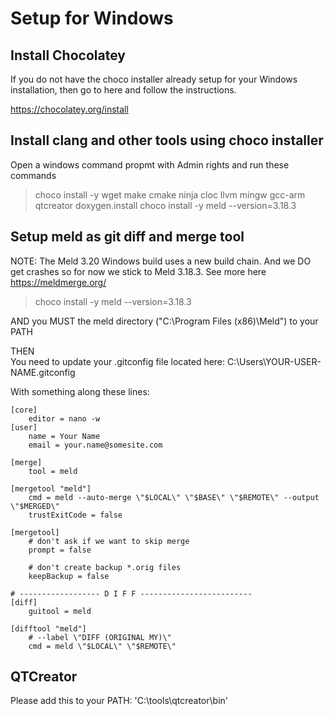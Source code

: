 Setup for Windows
=================

Install Chocolatey
------------------
If you do not have the choco installer already setup for your Windows installation, 
then go to here and follow the instructions.

https://chocolatey.org/install


Install clang and other tools using choco installer
---------------------------------------------------
Open a windows command propmt with Admin rights and run these commands
> choco install -y wget make cmake ninja cloc llvm mingw gcc-arm qtcreator doxygen.install
> choco install -y meld --version=3.18.3



Setup meld as git diff and merge tool
-------------------------------------
NOTE: The Meld 3.20 Windows build uses a new build chain. And we DO get crashes so for now we stick to Meld 3.18.3.
      See more here https://meldmerge.org/
> choco install -y meld --version=3.18.3

AND you MUST the meld directory ("C:\Program Files (x86)\Meld\") to your PATH 

THEN  
You need to update your .gitconfig file located here:
C:\Users\YOUR-USER-NAME\.gitconfig

With something along these lines:

    [core]
        editor = nano -w
    [user]
        name = Your Name
        email = your.name@somesite.com
        
    [merge]
        tool = meld

    [mergetool "meld"]
        cmd = meld --auto-merge \"$LOCAL\" \"$BASE\" \"$REMOTE\" --output \"$MERGED\"
        trustExitCode = false

    [mergetool]
        # don't ask if we want to skip merge
        prompt = false

        # don't create backup *.orig files
        keepBackup = false

    # ------------------ D I F F -------------------------
    [diff]
        guitool = meld

    [difftool "meld"]
        # --label \"DIFF (ORIGINAL MY)\"
        cmd = meld \"$LOCAL\" \"$REMOTE\"




QTCreator
---------
Please add this to your PATH: 'C:\tools\qtcreator\bin'




